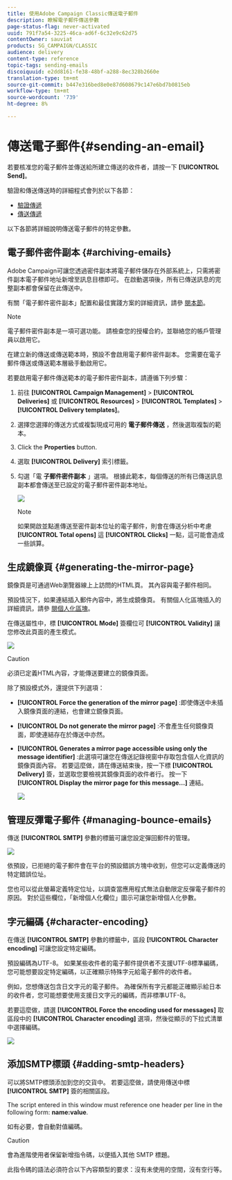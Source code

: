 ```yaml
---
title: 使用Adobe Campaign Classic傳送電子郵件
description: 瞭解電子郵件傳送參數
page-status-flag: never-activated
uuid: 791f7a54-3225-46ca-ad6f-6c32e9c62d75
contentOwner: sauviat
products: SG_CAMPAIGN/CLASSIC
audience: delivery
content-type: reference
topic-tags: sending-emails
discoiquuid: e2dd8161-fe38-48bf-a288-8ec328b2660e
translation-type: tm+mt
source-git-commit: b447e316bed8e0e87d608679c147e6bd7b0815eb
workflow-type: tm+mt
source-wordcount: '739'
ht-degree: 8%

---
```



# 傳送電子郵件{#sending-an-email}

若要核准您的電子郵件並傳送給所建立傳送的收件者，請按一下 **[!UICONTROL Send]**。

驗證和傳送傳送時的詳細程式會列於以下各節：

* [驗證傳遞](../../delivery/using/steps-validating-the-delivery.md)
* [傳送傳遞](../../delivery/using/steps-sending-the-delivery.md)

以下各節將詳細說明傳送電子郵件的特定參數。

## 電子郵件密件副本 {#archiving-emails}

Adobe Campaign可讓您透過密件副本將電子郵件儲存在外部系統上，只需將密件副本電子郵件地址新增至訊息目標即可。 在啟動選項後，所有已傳送訊息的完整副本都會保留在此傳送中。

有關「電子郵件密件副本」配置和最佳實踐方案的詳細資訊，請參 [閱本節](../../installation/using/email-archiving.md)。

>[!NOTE]
>
>電子郵件密件副本是一項可選功能。 請檢查您的授權合約，並聯絡您的帳戶管理員以啟用它。

在建立新的傳送或傳送範本時，預設不會啟用電子郵件密件副本。 您需要在電子郵件傳送或傳送範本層級手動啟用它。

若要啟用電子郵件傳送範本的電子郵件密件副本，請遵循下列步驟：

1. 前往 **[!UICONTROL Campaign Management]** > **[!UICONTROL Deliveries]** 或 **[!UICONTROL Resources]** > **[!UICONTROL Templates]** > **[!UICONTROL Delivery templates]**。
1. 選擇您選擇的傳送方式或複製現成可用的 **電子郵件傳送** ，然後選取複製的範本。
1. Click the **Properties** button.
1. 選取 **[!UICONTROL Delivery]** 索引標籤。
1. 勾選「電 **子郵件密件副本** 」選項。 根據此範本，每個傳送的所有已傳送訊息副本都會傳送至已設定的電子郵件密件副本地址。

   ![](assets/s_ncs_user_wizard_archiving.png)

   >[!NOTE]
   >
   >如果開啟並點進傳送至密件副本位址的電子郵件，則會在傳送分析中考慮 **[!UICONTROL Total opens]** 這 **[!UICONTROL Clicks]** 一點，這可能會造成一些誤算。

## 生成鏡像頁 {#generating-the-mirror-page}

鏡像頁是可通過Web瀏覽器線上上訪問的HTML頁。 其內容與電子郵件相同。

預設情況下，如果連結插入郵件內容中，將生成鏡像頁。 有關個人化區塊插入的詳細資訊，請參 [閱個人化區塊](../../delivery/using/personalization-blocks.md)。

在傳送屬性中，標 **[!UICONTROL Mode]** 簽欄位可 **[!UICONTROL Validity]** 讓您修改此頁面的產生模式。

![](assets/s_ncs_user_wizard_miror_page_mode.png)

>[!CAUTION]
>
>必須已定義HTML內容，才能傳送要建立的鏡像頁面。

除了預設模式外，還提供下列選項：

* **[!UICONTROL Force the generation of the mirror page]** :即使傳送中未插入鏡像頁面的連結，也會建立鏡像頁面。
* **[!UICONTROL Do not generate the mirror page]** :不會產生任何鏡像頁面，即使連結存在於傳送中亦然。
* **[!UICONTROL Generates a mirror page accessible using only the message identifier]** :此選項可讓您在傳送記錄視窗中存取包含個人化資訊的鏡像頁面內容。 若要這麼做，請在傳送結束後，按一下標 **[!UICONTROL Delivery]** 簽，並選取您要檢視其鏡像頁面的收件者行。 按一下 **[!UICONTROL Display the mirror page for this message...]** 連結。

   ![](assets/s_ncs_user_wizard_miror_page_link.png)

## 管理反彈電子郵件 {#managing-bounce-emails}

傳送 **[!UICONTROL SMTP]** 參數的標籤可讓您設定彈回郵件的管理。

![](assets/s_ncs_user_email_del_properties_smtp_tab.png)

依預設，已拒絕的電子郵件會在平台的預設錯誤方塊中收到，但您可以定義傳送的特定錯誤位址。

您也可以從此螢幕定義特定位址，以調查當應用程式無法自動限定反彈電子郵件的原因。 對於這些欄位，「新增個人化欄位」圖示可讓您新增個人化參數。

## 字元編碼 {#character-encoding}

在傳送 **[!UICONTROL SMTP]** 參數的標籤中，區段 **[!UICONTROL Character encoding]** 可讓您設定特定編碼。

預設編碼為UTF-8。 如果某些收件者的電子郵件提供者不支援UTF-8標準編碼，您可能想要設定特定編碼，以正確顯示特殊字元給電子郵件的收件者。

例如，您想傳送包含日文字元的電子郵件。 為確保所有字元都能正確顯示給日本的收件者，您可能想要使用支援日文字元的編碼，而非標準UTF-8。

若要這麼做，請選 **[!UICONTROL Force the encoding used for messages]** 取區段中的 **[!UICONTROL Character encoding]** 選項，然後從顯示的下拉式清單中選擇編碼。

![](assets/s_ncs_user_email_del_properties_smtp_tab_encoding.png)

## 添加SMTP標頭 {#adding-smtp-headers}

可以將SMTP標頭添加到您的交貨中。 若要這麼做，請使用傳送中標 **[!UICONTROL SMTP]** 簽的相關區段。

The script entered in this window must reference one header per line in the following form: **name:value**.

如有必要，會自動對值編碼。

>[!CAUTION]
>
>會為進階使用者保留新增指令碼，以便插入其他 SMTP 標題。
>
>此指令碼的語法必須符合以下內容類型的要求：沒有未使用的空間，沒有空行等。
